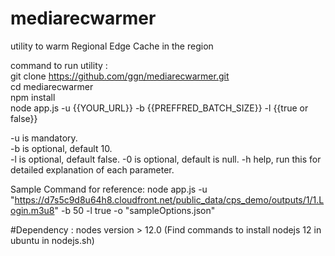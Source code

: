 # mediarecwarmer
utility to warm Regional Edge Cache in the region


command to run utility :  
git clone https://github.com/ggn/mediarecwarmer.git   
cd mediarecwarmer  
npm install  
node app.js -u {{YOUR_URL}} -b {{PREFFRED_BATCH_SIZE}} -l {{true or false}}  

-u is mandatory.   
-b is optional, default 10.   
-l is optional, default false. 
-0 is optional, default is null. 
-h help, run this for detailed explanation of each parameter.

Sample Command for reference:
node app.js -u "https://d7s5c9d8u64h8.cloudfront.net/public_data/cps_demo/outputs/1/1.Login.m3u8" -b 50 -l true -o "sampleOptions.json"

#Dependency : nodes version > 12.0 (Find commands to install nodejs 12 in ubuntu in nodejs.sh)
